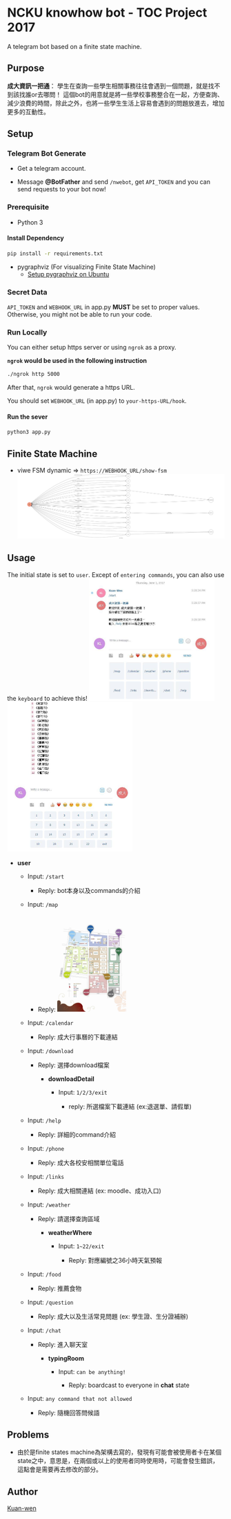 # NCKU knowhow bot - TOC Project 2017

A telegram bot based on a finite state machine.

## Purpose
**成大資訊一把通**： 學生在查詢一些學生相關事務往往會遇到一個問題，就是找不到該找誰or去哪問！ 這個bot的用意就是將一些學校事務整合在一起，方便查詢、減少浪費的時間，除此之外，也將一些學生生活上容易會遇到的問題放進去，增加更多的互動性。

## Setup

### Telegram Bot Generate

* Get a telegram account.

*  Message **@BotFather** and send `/nwebot`, get `API_TOKEN` and you can send requests to your bot now!


### Prerequisite
* Python 3

#### Install Dependency
```sh
pip install -r requirements.txt
```

* pygraphviz (For visualizing Finite State Machine)
    * [Setup pygraphviz on Ubuntu](http://www.jianshu.com/p/a3da7ecc5303)

### Secret Data

`API_TOKEN` and `WEBHOOK_URL` in app.py **MUST** be set to proper values.
Otherwise, you might not be able to run your code.

### Run Locally
You can either setup https server or using `ngrok` as a proxy.

**`ngrok` would be used in the following instruction**

```sh
./ngrok http 5000
```

After that, `ngrok` would generate a https URL.

You should set `WEBHOOK_URL` (in app.py) to `your-https-URL/hook`.

#### Run the sever

```sh
python3 app.py
```

## Finite State Machine
* viwe FSM dynamic => `https://WEBHOOK_URL/show-fsm`
![fsm](./img/show-fsm.png)


## Usage
The initial state is set to `user`.
Except of `entering commands`, you can also use the `keyboard` to achieve this!
<img src="./img/screenshot1.jpg" width="291" height="283">
<img src="./img/screenshot2.jpg" width="290" height="347">



* **user**
    * Input: `/start`
        * Reply: bot本身以及commands的介紹
        
	* Input: `/map`
		* Reply: <img src="./img/map.jpg" width="160" heigh="225">

	* Input: `/calendar`
		* Reply: 成大行事曆的下載連結
		
	* Input: `/download`
		* Reply: 選擇download檔案

            * **downloadDetail**
             
                * Input: `1/2/3/exit`
                
                    * reply: 所選檔案下載連結 (ex:退選單、請假單)
		
	* Input: `/help`
		* Reply: 詳細的command介紹
		
	* Input: `/phone`
		* Reply: 成大各校安相關單位電話
		
	* Input: `/links`
		* Reply: 成大相關連結 (ex: moodle、成功入口)
		
	* Input: `/weather`
		* Reply: 請選擇查詢區域
		
            * **weatherWhere**
             
                * Input: `1~22/exit`
                
                    * Reply: 對應編號之36小時天氣預報
	
    * Input: `/food`
		* Reply: 推薦食物
	
    * Input: `/question`
		* Reply: 成大以及生活常見問題 (ex: 學生證、生分證補辦)
	
    * Input: `/chat`
		* Reply: 進入聊天室
		    
            * **typingRoom**
                
                * Input: `can be anything!`
                    
                    * Reply: boardcast to everyone in **chat** state

    * Input: `any command that not allowed`
        * Reply: 隨機回答問候語
## Problems

* 由於是finite states machine為架構去寫的，發現有可能會被使用者卡在某個state之中，意思是，在兩個或以上的使用者同時使用時，可能會發生錯誤，這點會是需要再去修改的部分。

## Author
[Kuan-wen](https://github.com/winone520)